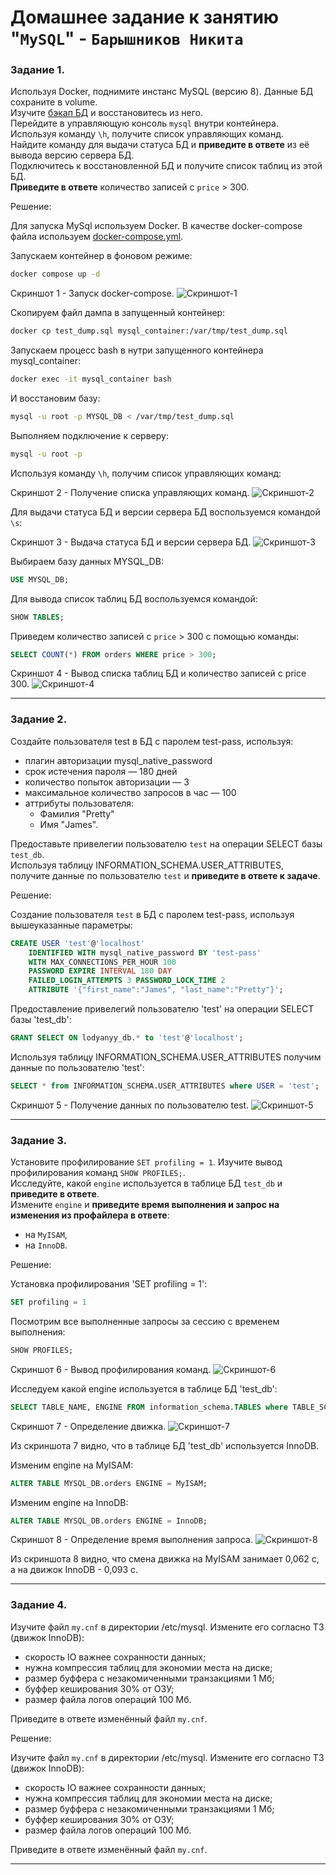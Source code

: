 # Домашнее задание к занятию "`MySQL`" - `Барышников Никита`


### Задание 1. 

Используя Docker, поднимите инстанс MySQL (версию 8). Данные БД сохраните в volume.  
Изучите [бэкап БД](https://github.com/netology-code/virt-homeworks/tree/virt-11/06-db-03-mysql/test_data) и восстановитесь из него.  
Перейдите в управляющую консоль `mysql` внутри контейнера.  
Используя команду `\h`, получите список управляющих команд.  
Найдите команду для выдачи статуса БД и **приведите в ответе** из её вывода версию сервера БД.  
Подключитесь к восстановленной БД и получите список таблиц из этой БД.  
**Приведите в ответе** количество записей с `price` > 300.  

Решение:

Для запуска MySql используем Docker. В качестве docker-compose файла используем [docker-compose.yml](./config/docker-compose.yml).

Запускаем контейнер в фоновом режиме:  
```bash
docker compose up -d
```

Скриншот 1 - Запуск docker-compose.
![Скриншот-1](https://github.com/BaryshnikovNV/netology-devops/blob/db-03-mysql/BD-DEV-9/db/15.3-db-03-mysql/img/15.3.1.1_Запуск_dockerfile.png)

Скопируем файл дампа в запущенный контейнер:
```bash
docker cp test_dump.sql mysql_container:/var/tmp/test_dump.sql
```

Запускаем процесс bash в нутри запущенного контейнера mysql_container:  
```bash
docker exec -it mysql_container bash
```

И восстановим базу:
```bash
mysql -u root -p MYSQL_DB < /var/tmp/test_dump.sql
```

Выполняем подключение к серверу:  
```bash
mysql -u root -p
```

Используя команду `\h`, получим список управляющих команд:

Скриншот 2 - Получение списка управляющих команд.
![Скриншот-2](https://github.com/BaryshnikovNV/netology-devops/blob/db-03-mysql/BD-DEV-9/db/15.3-db-03-mysql/img/15.3.1.2_Получение_списка_управляющих_команд.png)

Для выдачи статуса БД и версии сервера БД воспользуемся командой `\s`:

Скриншот 3 - Выдача статуса БД и версии сервера БД.
![Скриншот-3](https://github.com/BaryshnikovNV/netology-devops/blob/db-03-mysql/BD-DEV-9/db/15.3-db-03-mysql/img/15.3.1.3_Выдача_статуса_БД_и_версии_сервера_БД.png)

Выбираем базу данных MYSQL_DB:
```sql
USE MYSQL_DB;
```

Для вывода список таблиц БД воспользуемся командой:
```sql
SHOW TABLES;
```

Приведем количество записей с `price` > 300 с помощью команды:
```sql
SELECT COUNT(*) FROM orders WHERE price > 300;
```

Скриншот 4 - Вывод списка таблиц БД и количество записей с price 300.
![Скриншот-4](https://github.com/BaryshnikovNV/netology-devops/blob/db-03-mysql/BD-DEV-9/db/15.3-db-03-mysql/img/15.3.1.4_Вывод_списка_таблиц_БД_и_количество_записей_с_price_300.png)

---

### Задание 2.

Создайте пользователя test в БД c паролем test-pass, используя:

- плагин авторизации mysql_native_password
- срок истечения пароля — 180 дней
- количество попыток авторизации — 3
- максимальное количество запросов в час — 100
- аттрибуты пользователя:
  - Фамилия "Pretty"    
  - Имя "James".
  
Предоставьте привелегии пользователю `test` на операции SELECT базы `test_db`.  
Используя таблицу INFORMATION_SCHEMA.USER_ATTRIBUTES, получите данные по пользователю `test` и **приведите в ответе к задаче**.

Решение:

Создание пользователя `test` в БД c паролем test-pass, используя вышеуказанные параметры:

```sql
CREATE USER 'test'@'localhost' 
    IDENTIFIED WITH mysql_native_password BY 'test-pass'
    WITH MAX_CONNECTIONS_PER_HOUR 100
    PASSWORD EXPIRE INTERVAL 180 DAY
    FAILED_LOGIN_ATTEMPTS 3 PASSWORD_LOCK_TIME 2
    ATTRIBUTE '{"first_name":"James", "last_name":"Pretty"}';
```

Предоставление привелегий пользователю 'test' на операции SELECT базы 'test_db':
```sql
GRANT SELECT ON lodyanyy_db.* to 'test'@'localhost';
```

Используя таблицу INFORMATION_SCHEMA.USER_ATTRIBUTES получим данные по пользователю 'test':
```sql
SELECT * from INFORMATION_SCHEMA.USER_ATTRIBUTES where USER = 'test';
```

Скриншот 5 - Получение данных по пользователю test.
![Скриншот-5](https://github.com/BaryshnikovNV/netology-devops/blob/db-03-mysql/BD-DEV-9/db/15.3-db-03-mysql/img/15.3.2.1_Получение_данных_по_пользователю_test.png)

---

### Задание 3.

Установите профилирование `SET profiling = 1`. Изучите вывод профилирования команд `SHOW PROFILES;`.  
Исследуйте, какой `engine` используется в таблице БД `test_db` и **приведите в ответе**.  
Измените `engine` и **приведите время выполнения и запрос на изменения из профайлера в ответе**:  
- на `MyISAM`,
- на `InnoDB`.

Решение:

Установка профилирования 'SET profiling = 1':
```sql
SET profiling = 1
```

Посмотрим все выполненные запросы за сессию с временем выполнения:
```sql
SHOW PROFILES;
```

Скриншот 6 - Вывод профилирования команд.
![Скриншот-6](https://github.com/BaryshnikovNV/netology-devops/blob/db-03-mysql/BD-DEV-9/db/15.3-db-03-mysql/img/15.3.3.1_Вывод_профилирования_команд.png)

Исследуем какой engine используется в таблице БД 'test_db':
```sql
SELECT TABLE_NAME, ENGINE FROM information_schema.TABLES where TABLE_SCHEMA = 'MYSQL_DB';
```

Скриншот 7 - Определение движка.
![Скриншот-7](https://github.com/BaryshnikovNV/netology-devops/blob/db-03-mysql/BD-DEV-9/db/15.3-db-03-mysql/img/15.3.3.2_Определение_движка.png)

Из скриншота 7 видно, что в таблице БД 'test_db' используется InnoDB.

Изменим engine на MyISAM:
```sql
ALTER TABLE MYSQL_DB.orders ENGINE = MyISAM;
```

Изменим engine на InnoDB:
```sql
ALTER TABLE MYSQL_DB.orders ENGINE = InnoDB;
```

Скриншот 8 - Определение время выполнения запроса.
![Скриншот-8](https://github.com/BaryshnikovNV/netology-devops/blob/db-03-mysql/BD-DEV-9/db/15.3-db-03-mysql/img/15.3.3.3_Определение_время_выполнения_запроса.png)

Из скриншота 8 видно, что смена движка на MyISAM занимает 0,062 с, а на движок InnoDB - 0,093 c.

---

### Задание 4.

Изучите файл `my.cnf` в директории /etc/mysql.
Измените его согласно ТЗ (движок InnoDB):

- скорость IO важнее сохранности данных;
- нужна компрессия таблиц для экономии места на диске;
- размер буффера с незакомиченными транзакциями 1 Мб;
- буффер кеширования 30% от ОЗУ;
- размер файла логов операций 100 Мб.

Приведите в ответе изменённый файл `my.cnf`.

Решение:

Изучите файл `my.cnf` в директории /etc/mysql.
Измените его согласно ТЗ (движок InnoDB):

- скорость IO важнее сохранности данных;
- нужна компрессия таблиц для экономии места на диске;
- размер буффера с незакомиченными транзакциями 1 Мб;
- буффер кеширования 30% от ОЗУ;
- размер файла логов операций 100 Мб.

Приведите в ответе изменённый файл `my.cnf`.

---